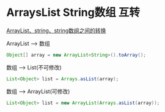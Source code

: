 # ArraysList  String数组 互转


[ArrayList、string、string数组之间的转换](http://www.cnblogs.com/Waming-zhen/archive/2013/05/06/3062939.html)


ArrayList --> 数组

```java
Object[] array = new ArrayList<String>().toArray();
```

数组 --> List(不可修改)

```java
List<Object> list = Arrays.asList(array);
```

数组 --> ArrayList(可修改)

```java
List<Object> list = new ArrayList(Arrays.asList(array));
```




